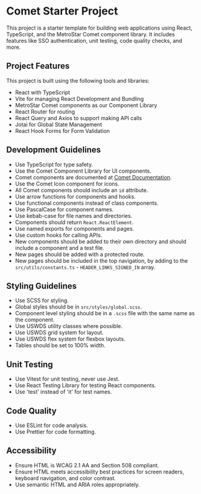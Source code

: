 # Comet Starter Project

This project is a starter template for building web applications using React, TypeScript, and the MetroStar Comet component library. It includes features like SSO authentication, unit testing, code quality checks, and more.

## Project Features

This project is built using the following tools and libraries:

- React with TypeScript
- Vite for managing React Development and Bundling
- MetroStar Comet components as our Component Library
- React Router for routing
- React Query and Axios to support making API calls
- Jotai for Global State Management
- React Hook Forms for Form Validation

## Development Guidelines

- Use TypeScript for type safety.
- Use the Comet Component Library for UI components.
- Comet components are documented at [Comet Documentation](https://metrostar.github.io/comet).
- Use the Comet Icon component for icons.
- All Comet components should include an `id` attribute.
- Use arrow functions for components and hooks.
- Use functional components instead of class components.
- Use PascalCase for component names.
- Use kebab-case for file names and directories.
- Components should return `React.ReactElement`.
- Use named exports for components and pages.
- Use custom hooks for calling APIs.
- New components should be added to their own directory and should include a component and a test file.
- New pages should be added with a protected route.
- New pages should be included in the top navigation, by adding to the `src/utils/constants.ts` - `HEADER_LINKS_SIGNED_IN` array.

## Styling Guidelines

- Use SCSS for styling.
- Global styles should be in `src/styles/global.scss`.
- Component level styling should be in a `.scss` file with the same name as the component.
- Use USWDS utility classes where possible.
- Use USWDS grid system for layout.
- Use USWDS flex system for flexbox layouts.
- Tables should be set to 100% width.

## Unit Testing

- Use Vitest for unit testing, never use Jest.
- Use React Testing Library for testing React components.
- Use 'test' instead of 'it' for test names.

## Code Quality

- Use ESLint for code analysis.
- Use Prettier for code formatting.

## Accessibility

- Ensure HTML is WCAG 2.1 AA and Section 508 compliant.
- Ensure HTML meets accessibility best practices for screen readers, keyboard navigation, and color contrast.
- Use semantic HTML and ARIA roles appropriately.
